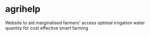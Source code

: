 # agrihelp
Website to aid marginalised farmers' access optimal irrigation water quantity for cost effective smart farming
